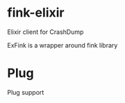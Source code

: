 # fink-elixir
Elixir client for CrashDump

ExFink is a wrapper around fink library

Plug
====

Plug support
